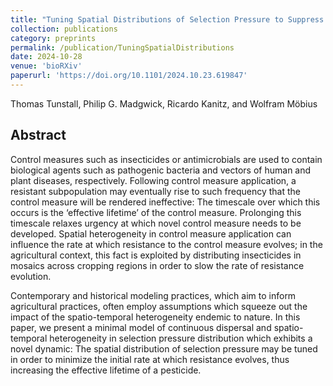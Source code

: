 ```yaml
---
title: "Tuning Spatial Distributions of Selection Pressure to Suppress Emergence of Resistance"
collection: publications
category: preprints
permalink: /publication/TuningSpatialDistributions
date: 2024-10-28
venue: 'bioRXiv'
paperurl: 'https://doi.org/10.1101/2024.10.23.619847'
---
```


Thomas Tunstall, Philip G. Madgwick, Ricardo Kanitz, and Wolfram Möbius

## Abstract 
Control measures such as insecticides or antimicrobials are used to contain biological agents such as pathogenic bacteria and vectors of human and plant diseases, respectively. Following control measure application, a resistant subpopulation may eventually rise to such frequency that the control measure will be rendered ineffective: The timescale over which this occurs is the ‘effective lifetime’ of the control measure. Prolonging this timescale relaxes urgency at which novel control measure needs to be developed. Spatial heterogeneity in control measure application can influence the rate at which resistance to the control measure evolves; in the agricultural context, this fact is exploited by distributing insecticides in mosaics across cropping regions in order to slow the rate of resistance evolution.

Contemporary and historical modeling practices, which aim to inform agricultural practices, often employ assumptions which squeeze out the impact of the spatio-temporal heterogeneity endemic to nature. In this paper, we present a minimal model of continuous dispersal and spatio-temporal heterogeneity in selection pressure distribution which exhibits a novel dynamic: The spatial distribution of selection pressure may be tuned in order to minimize the initial rate at which resistance evolves, thus increasing the effective lifetime of a pesticide.
